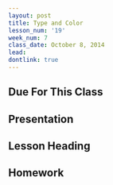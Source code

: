 ```yaml
---
layout: post
title: Type and Color
lesson_num: '19'
week_num: 7
class_date: October 8, 2014
lead: 
dontlink: true
---
```


## Due For This Class

## Presentation

## Lesson Heading
  
## Homework
